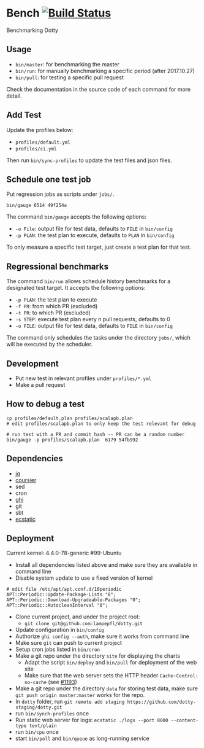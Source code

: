 # Bench [![Build Status](https://travis-ci.org/lampepfl/bench.svg?branch=master)](https://travis-ci.org/lampepfl/bench)

Benchmarking Dotty

## Usage

- `bin/master`: for benchmarking the master
- `bin/run`: for manually benchmarking a specific period (after 2017.10.27)
- `bin/pull`: for testing a specific pull request

Check the documentation in the source code of each command for more detail.

## Add Test

Update the profiles below:

- `profiles/default.yml`
- `profiles/ci.yml`

Then run `bin/sync-profiles` to update the test files and json files.

## Schedule one test job

Put regression jobs as scripts under `jobs/`.

```
bin/gauge 6514 49f254a
```

The command `bin/gauge` accepts the following options:

- `-o File`: output file for test data, defaults to `FILE` in `bin/config`
- `-p PLAN`: the test plan to execute, defaults to `PLAN` in `bin/config`

To only measure a specific test target, just create a test plan for that test.

## Regressional benchmarks

The command `bin/run` allows schedule history benchmarks for a designated test target.
It accepts the following options:

- `-p PLAN`: the test plan to execute
- `-f PR`: from which PR (excluded)
- `-t PR`: to which PR (excluded)
- `-s STEP`: execute test plan every n pull requests, defaults to 0
- `-o FILE`: output file for test data, defaults to `FILE` in `bin/config`

The command only schedules the tasks under the directory `jobs/`, which will be executed
by the scheduler.

## Development

- Put new test in relevant profiles under `profiles/*.yml`
- Make a pull request

## How to debug a test

```
cp profiles/default.plan profiles/scalapb.plan
# edit profiles/scalapb.plan to only keep the test relevant for debug

# run test with a PR and commit hash -- PR can be a random number
bin/gauge -p profiles/scalapb.plan  6179 54fb992
```

## Dependencies

- [jq](https://stedolan.github.io/jq)
- [coursier](https://get-coursier.io)
- sed
- cron
- [ghi](https://github.com/stephencelis/ghi)
- git
- sbt
- [ecstatic](https://github.com/jfhbrook/node-ecstatic)

## Deployment

Current kernel: 4.4.0-78-generic #99-Ubuntu

- Install all dependencies listed above and make sure they are available in command line
- Disable system update to use a fixed version of kernel

```
# edit file /etc/apt/apt.conf.d/10periodic
APT::Periodic::Update-Package-Lists "0";
APT::Periodic::Download-Upgradeable-Packages "0";
APT::Periodic::AutocleanInterval "0";
```

- Clone current project, and under the project root:
  - `git clone git@github.com:lampepfl/dotty.git`
- Update configuration in `bin/config`
- Authorize `ghi config --auth`, make sure it works from command line
- Make sure `git` can push to current project
- Setup cron jobs listed in `bin/cron`
- Make a git repo under the directory `site` for displaying the charts
  - Adapt the script `bin/deploy` and `bin/pull` for deployment of the web site
  - Make sure that the web server sets the HTTP header `Cache-Control: no-cache` (see [#1193][#1193])
- Make a git repo under the directory `data` for storing test data, make sure `git push origin master:master` works for the repo.
- In `dotty` folder, run `git remote add staging https://github.com/dotty-staging/dotty.git`
- run `bin/synch-profiles` once
- Run static web server for logs: `ecstatic ./logs --port 8000 --content-type text/plain`
- run `bin/cpu` once
- start `bin/poll` and `bin/queue` as long-running service


[#1193]: https://github.com/lampepfl/bench/issues/1193